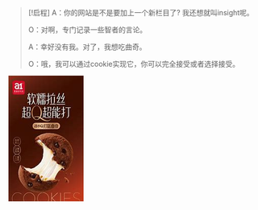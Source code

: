 >[!启程]
>A：你的网站是不是要加上一个新栏目了? 我还想就叫insight呢。
>
>O：对啊，专门记录一些智者的言论。
>
>A：幸好没有我。对了，我想吃曲奇。
>
>O：哦，我可以通过cookie实现它，你可以完全接受或者选择接受。

![这个是能吃的cookie嘻嘻](cookie.jpg)



